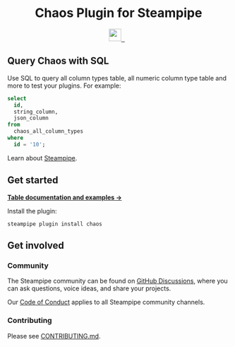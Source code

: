 <p align="center">
    <h1 align="center">Chaos Plugin for Steampipe</h1>
</p>

<p align="center">
  <a aria-label="Steampipe logo" href="https://steampipe.io">
    <img src="https://steampipe.io/images/steampipe_logo_wordmark_padding.svg" height="28">
  </a>
  <a aria-label="Plugin version" href="https://hub.steampipe.io/plugins/turbot/chaos">
    <img alt="" src="https://img.shields.io/static/v1?label=turbot/chaos&message=v0.1.0&style=for-the-badge&labelColor=777777&color=F3F1F0">
  </a>
  &nbsp;
  <a aria-label="License" href="LICENSE">
    <img alt="" src="https://img.shields.io/static/v1?label=license&message=MPL-2.0&style=for-the-badge&labelColor=777777&color=F3F1F0">
  </a>
</p>

## Query Chaos with SQL

Use SQL to query all column types table, all numeric column type table and more to test your plugins. For example:

```sql
select
  id,
  string_column,
  json_column
from
  chaos_all_column_types
where
  id = '10';
```

Learn about [Steampipe](https://steampipe.io/).

## Get started

**[Table documentation and examples &rarr;](https://hub.steampipe.io/plugins/turbot/chaos)**

Install the plugin:

```shell
steampipe plugin install chaos
```

## Get involved

### Community

The Steampipe community can be found on [GitHub Discussions](https://github.com/turbot/steampipe/discussions), where you can ask questions, voice ideas, and share your projects.

Our [Code of Conduct](https://github.com/turbot/steampipe/CODE_OF_CONDUCT.md) applies to all Steampipe community channels.

### Contributing

Please see [CONTRIBUTING.md](https://github.com/turbot/steampipe/CONTRIBUTING.md).
